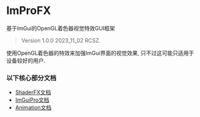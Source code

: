 # ImProFX
基于ImGui的OpenGL着色器视觉特效GUI框架
> Version 1.0.0 2023_11_02 RCSZ.

使用OpenGL着色器的特效来加强ImGui界面的视觉效果, 只不过这可能只适用于设备较好的用户.

### 以下核心部分文档
- [ShaderFX文档](docs/improfx_shaderfx.md)
- [ImGuiPro文档](docs/improfx_imguipro.md)
- [Animation文档](docs/improfx_animation.md)
